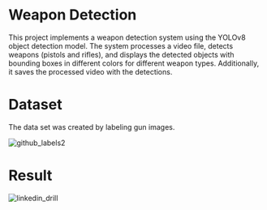 # Weapon Detection
This project implements a weapon detection system using the YOLOv8 object detection model. The system processes a video file, detects weapons (pistols and rifles), and displays the detected objects with bounding boxes in different colors for different weapon types. Additionally, it saves the processed video with the detections.

# Dataset
The data set was created by labeling gun images.

![github_labels2](https://github.com/baranylcn/deneme/assets/98966968/520d2e65-109f-4bee-b15f-036babb79534)

# Result

![linkedin_drill](https://github.com/baranylcn/weapon_detection/assets/98966968/79f41f07-5df9-45bc-948e-1c7f8b2c1ef6)
